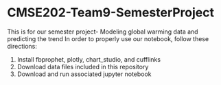# CMSE202-Team9-SemesterProject
This is for our semester project- Modeling global warming data and predicting the trend
In order to properly use our notebook, follow these directions:
1. Install fbprophet, plotly, chart_studio, and cufflinks
2. Download data files included in this repository
3. Download and run associated jupyter notebook
